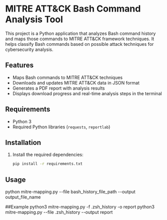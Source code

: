 # MITRE ATT&CK Bash Command Analysis Tool

This project is a Python application that analyzes Bash command history and maps those commands to MITRE ATT&CK framework techniques. It helps classify Bash commands based on possible attack techniques for cybersecurity analysis.

## Features
- Maps Bash commands to MITRE ATT&CK techniques
- Downloads and updates MITRE ATT&CK data in JSON format
- Generates a PDF report with analysis results
- Displays download progress and real-time analysis steps in the terminal

## Requirements
- Python 3
- Required Python libraries (`requests`, `reportlab`)

## Installation
1. Install the required dependencies:
   ```bash
   pip install -r requirements.txt

## Usage
python mitre-mapping.py --file bash_history_file_path --output output_file_name

##Example
python3 mitre-mapping.py -f .zsh_history -o report
python3 mitre-mapping.py --file .zsh_history --output report
